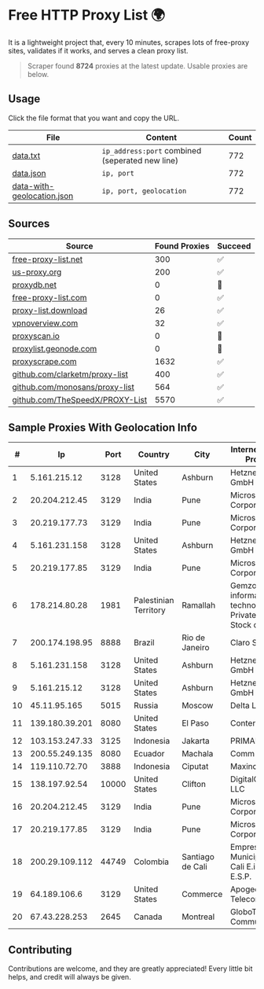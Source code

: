 
# Free HTTP Proxy List 🌍

It is a lightweight project that, every 10 minutes, scrapes lots of free-proxy sites, validates if it works, and serves a clean proxy list.


> Scraper found **8724** proxies at the latest update. Usable proxies are below.

## Usage

Click the file format that you want and copy the URL.


|File|Content|Count|
|----|-------|-----|
|[data.txt](https://raw.githubusercontent.com/themiralay/Proxy-List-World/master/data.txt)|`ip_address:port` combined (seperated new line)|772|
|[data.json](https://raw.githubusercontent.com/themiralay/Proxy-List-World/master/data.json)|`ip, port`|772|
|[data-with-geolocation.json](https://raw.githubusercontent.com/themiralay/Proxy-List-World/master/data-with-geolocation.json)|`ip, port, geolocation`|772|

## Sources

|Source|Found Proxies|Succeed|
|------|-------------|-------|
|[free-proxy-list.net](https://free-proxy-list.net)|300|✅|
|[us-proxy.org](https://www.us-proxy.org)|200|✅|
|[proxydb.net](http://proxydb.net)|0|🚫|
|[free-proxy-list.com](https://free-proxy-list.com/?page=&port=&type%5B%5D=http&type%5B%5D=https&up_time=0&search=Search)|0|✅|
|[proxy-list.download](https://www.proxy-list.download/HTTP)|26|✅|
|[vpnoverview.com](https://vpnoverview.com/privacy/anonymous-browsing/free-proxy-servers)|32|✅|
|[proxyscan.io](https://www.proxyscan.io)|0|🚫|
|[proxylist.geonode.com](https://proxylist.geonode.com/api/proxy-list?limit=300&page=1&sort_by=lastChecked&sort_type=desc&protocols=http,https)|0|🚫|
|[proxyscrape.com](https://api.proxyscrape.com/v2/?request=displayproxies&protocol=http&timeout=10000&country=all&ssl=all&anonymity=all)|1632|✅|
|[github.com/clarketm/proxy-list](https://raw.githubusercontent.com/clarketm/proxy-list/master/proxy-list-raw.txt)|400|✅|
|[github.com/monosans/proxy-list](https://raw.githubusercontent.com/monosans/proxy-list/main/proxies/http.txt)|564|✅|
|[github.com/TheSpeedX/PROXY-List](https://raw.githubusercontent.com/TheSpeedX/PROXY-List/master/http.txt)|5570|✅|


## Sample Proxies With Geolocation Info

|#|Ip|Port|Country|City|Internet Service Provider|
|-|--|----|-------|----|-------------------------|
|1|5.161.215.12|3128|United States|Ashburn|Hetzner Online GmbH|
|2|20.204.212.45|3129|India|Pune|Microsoft Corporation|
|3|20.219.177.73|3129|India|Pune|Microsoft Corporation|
|4|5.161.231.158|3128|United States|Ashburn|Hetzner Online GmbH|
|5|20.219.177.85|3129|India|Pune|Microsoft Corporation|
|6|178.214.80.28|1981|Palestinian Territory|Ramallah|Gemzo information technology Private Joint-Stock company|
|7|200.174.198.95|8888|Brazil|Rio de Janeiro|Claro S.A|
|8|5.161.231.158|3128|United States|Ashburn|Hetzner Online GmbH|
|9|5.161.215.12|3128|United States|Ashburn|Hetzner Online GmbH|
|10|45.11.95.165|5015|Russia|Moscow|Delta Ltd|
|11|139.180.39.201|8080|United States|El Paso|Conterra|
|12|103.153.247.33|3125|Indonesia|Jakarta|PRIMAHOME|
|13|200.55.249.135|8080|Ecuador|Machala|Comm & Net S.A|
|14|119.110.72.70|3888|Indonesia|Ciputat|Maxindo|
|15|138.197.92.54|10000|United States|Clifton|DigitalOcean, LLC|
|16|20.204.212.45|3129|India|Pune|Microsoft Corporation|
|17|20.219.177.85|3129|India|Pune|Microsoft Corporation|
|18|200.29.109.112|44749|Colombia|Santiago de Cali|Empresas Municipales De Cali E.i.c.e. E.S.P.|
|19|64.189.106.6|3129|United States|Commerce|Apogee Telecom Inc.|
|20|67.43.228.253|2645|Canada|Montreal|GloboTech Communications|



## Contributing

Contributions are welcome, and they are greatly appreciated! Every
little bit helps, and credit will always be given.

